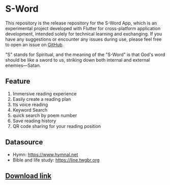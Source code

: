 # S-Word

This repository is the release repository for the S-Word App, which is an experimental project developed with Flutter for cross-platform application development, intended solely for technical learning and exchanging. If you have any suggestions or encounter any issues during use, please feel free to open an issue on [GitHub](https://github.com/vectorcheng/sword/issues).

"S" stands for Spiritual, and the meaning of the "S-Word" is that God's word should be like a sword to us, striking down both internal and external enemies—Satan.

## Feature
1. Immersive reading experience
2. Easily create a reading plan
3. tts voice reading
4. Keyword Search
5. quick search by poem number
6. Save reading history
7. QR code sharing for your reading position

## Datasource
- Hymn: https://www.hymnal.net
- Bible and life study: https://line.twgbr.org

## [Download link](https://github.com/vectorcheng/sword/releases/download/1.0.2/app-release.apk)
